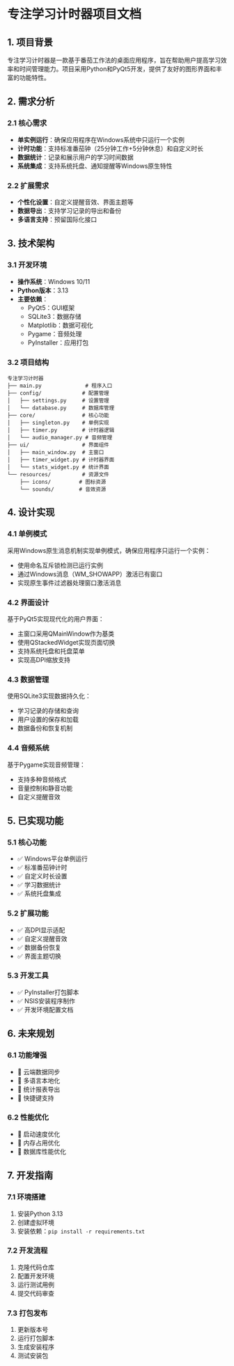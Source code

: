 # 专注学习计时器项目文档

## 1. 项目背景

专注学习计时器是一款基于番茄工作法的桌面应用程序，旨在帮助用户提高学习效率和时间管理能力。项目采用Python和PyQt5开发，提供了友好的图形界面和丰富的功能特性。

## 2. 需求分析

### 2.1 核心需求

* **单实例运行**：确保应用程序在Windows系统中只运行一个实例
* **计时功能**：支持标准番茄钟（25分钟工作+5分钟休息）和自定义时长
* **数据统计**：记录和展示用户的学习时间数据
* **系统集成**：支持系统托盘、通知提醒等Windows原生特性

### 2.2 扩展需求

* **个性化设置**：自定义提醒音效、界面主题等
* **数据导出**：支持学习记录的导出和备份
* **多语言支持**：预留国际化接口

## 3. 技术架构

### 3.1 开发环境

* **操作系统**：Windows 10/11
* **Python版本**：3.13
* **主要依赖**：
  - PyQt5：GUI框架
  - SQLite3：数据存储
  - Matplotlib：数据可视化
  - Pygame：音频处理
  - PyInstaller：应用打包

### 3.2 项目结构

```
专注学习计时器
├── main.py              # 程序入口
├── config/             # 配置管理
│   ├── settings.py     # 设置管理
│   └── database.py     # 数据库管理
├── core/               # 核心功能
│   ├── singleton.py    # 单例实现
│   ├── timer.py        # 计时器逻辑
│   └── audio_manager.py # 音频管理
├── ui/                 # 界面组件
│   ├── main_window.py  # 主窗口
│   ├── timer_widget.py # 计时器界面
│   └── stats_widget.py # 统计界面
└── resources/          # 资源文件
    ├── icons/         # 图标资源
    └── sounds/        # 音效资源
```

## 4. 设计实现

### 4.1 单例模式

采用Windows原生消息机制实现单例模式，确保应用程序只运行一个实例：

* 使用命名互斥锁检测已运行实例
* 通过Windows消息（WM_SHOWAPP）激活已有窗口
* 实现原生事件过滤器处理窗口激活消息

### 4.2 界面设计

基于PyQt5实现现代化的用户界面：

* 主窗口采用QMainWindow作为基类
* 使用QStackedWidget实现页面切换
* 支持系统托盘和托盘菜单
* 实现高DPI缩放支持

### 4.3 数据管理

使用SQLite3实现数据持久化：

* 学习记录的存储和查询
* 用户设置的保存和加载
* 数据备份和恢复机制

### 4.4 音频系统

基于Pygame实现音频管理：

* 支持多种音频格式
* 音量控制和静音功能
* 自定义提醒音效

## 5. 已实现功能

### 5.1 核心功能

* ✅ Windows平台单例运行
* ✅ 标准番茄钟计时
* ✅ 自定义时长设置
* ✅ 学习数据统计
* ✅ 系统托盘集成

### 5.2 扩展功能

* ✅ 高DPI显示适配
* ✅ 自定义提醒音效
* ✅ 数据备份恢复
* ✅ 界面主题切换

### 5.3 开发工具

* ✅ PyInstaller打包脚本
* ✅ NSIS安装程序制作
* ✅ 开发环境配置文档

## 6. 未来规划

### 6.1 功能增强

* 🔲 云端数据同步
* 🔲 多语言本地化
* 🔲 统计报表导出
* 🔲 快捷键支持

### 6.2 性能优化

* 🔲 启动速度优化
* 🔲 内存占用优化
* 🔲 数据库性能优化

## 7. 开发指南

### 7.1 环境搭建

1. 安装Python 3.13
2. 创建虚拟环境
3. 安装依赖：`pip install -r requirements.txt`

### 7.2 开发流程

1. 克隆代码仓库
2. 配置开发环境
3. 运行测试用例
4. 提交代码审查

### 7.3 打包发布

1. 更新版本号
2. 运行打包脚本
3. 生成安装程序
4. 测试安装包